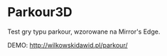 # Parkour3D
Test gry typu parkour, wzorowane na Mirror's Edge.

DEMO:
http://wilkowskidawid.pl/parkour/
